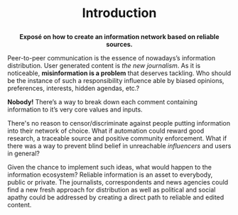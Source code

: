 
# <p align="center">Introduction</p>

**<p align="center">Exposé on how to create an information network based on reliable sources. </p>** Peer-to-peer communication is the essence  of nowadays’s information distribution. User generated content is _the new journalism_. As it is noticeable, **misinformation is a problem** that deserves tackling. Who should be the instance of such a responsibility influence able  by biased opinions, preferences, interests, hidden agendas, etc.?

**Nobody!** There’s a way to break down each comment containing information to it’s very core values and inputs.

There's no reason to censor/discriminate against people putting information into their network of choice. What if automation could reward good research, a traceable source and positive community enforcement. What if there was a way to prevent blind belief in unreachable _influencers_ and users in general?

Given the chance to implement such ideas, what would happen to the information ecosystem? Reliable information is an asset to everybody, public or private. The journalists, correspondents  and news agencies could find a new fresh approach for distribution as well as political and social apathy could be addressed by creating a direct path to reliable and edited content.
  
<!--stackedit_data:
eyJoaXN0b3J5IjpbMzkxOTQwNzkzLDMxODk1MDgxNSwyMTM1ND
g2Mzg3LDEyNzk1NjU0NDQsMTA3NTI5NDg0NiwtMTU0Mzg1MzAz
N119
-->